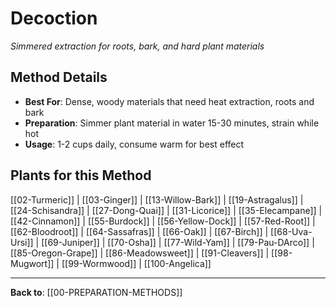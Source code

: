 # Decoction

*Simmered extraction for roots, bark, and hard plant materials*

## Method Details
- **Best For**: Dense, woody materials that need heat extraction, roots and bark
- **Preparation**: Simmer plant material in water 15-30 minutes, strain while hot
- **Usage**: 1-2 cups daily, consume warm for best effect

## Plants for this Method

[[02-Turmeric]] | [[03-Ginger]] | [[13-Willow-Bark]] | [[19-Astragalus]] | [[24-Schisandra]] | [[27-Dong-Quai]] | [[31-Licorice]] | [[35-Elecampane]] | [[42-Cinnamon]] | [[55-Burdock]] | [[56-Yellow-Dock]] | [[57-Red-Root]] | [[62-Bloodroot]] | [[64-Sassafras]] | [[66-Oak]] | [[67-Birch]] | [[68-Uva-Ursi]] | [[69-Juniper]] | [[70-Osha]] | [[77-Wild-Yam]] | [[79-Pau-DArco]] | [[85-Oregon-Grape]] | [[86-Meadowsweet]] | [[91-Cleavers]] | [[98-Mugwort]] | [[99-Wormwood]] | [[100-Angelica]]

---

**Back to**: [[00-PREPARATION-METHODS]]